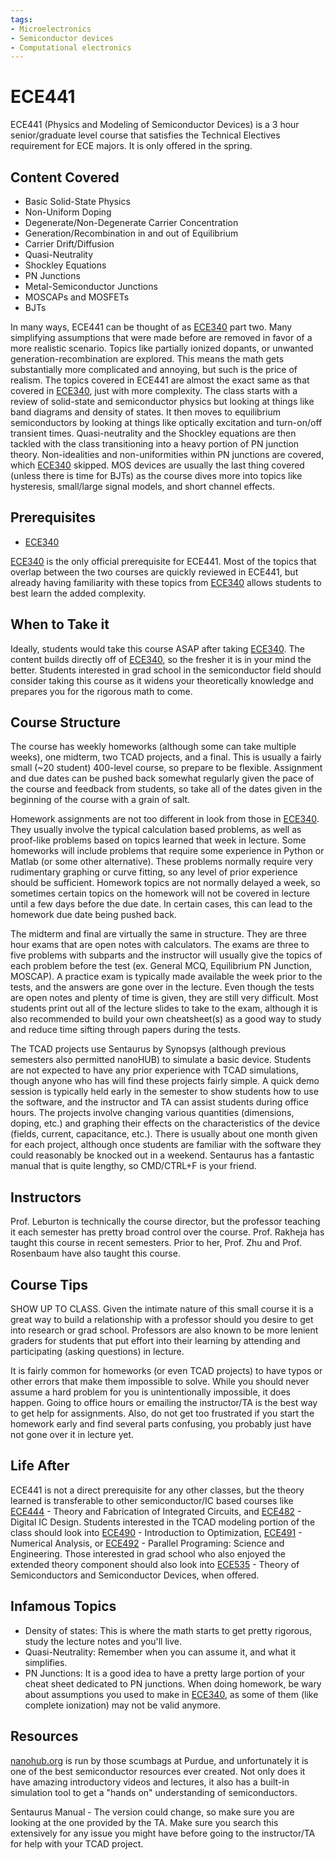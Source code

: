 ```yaml
---
tags:
- Microelectronics
- Semiconductor devices
- Computational electronics
---
```

# ECE441

ECE441 (Physics and Modeling of Semiconductor Devices) is a 3 hour senior/graduate level course that satisfies the Technical Electives requirement for ECE majors. It is only offered in the spring.

## Content Covered

- Basic Solid-State Physics
- Non-Uniform Doping
- Degenerate/Non-Degenerate Carrier Concentration
- Generation/Recombination in and out of Equilibrium
- Carrier Drift/Diffusion
- Quasi-Neutrality
- Shockley Equations
- PN Junctions
- Metal-Semiconductor Junctions
- MOSCAPs and MOSFETs
- BJTs

In many ways, ECE441 can be thought of as [ECE340](ECE340.md) part two. Many simplifying assumptions that were made before are removed in favor of a more realistic scenario. Topics like partially ionized dopants, or unwanted generation-recombination are explored. This means the math gets substantially more complicated and annoying, but such is the price of realism. The topics covered in ECE441 are almost the exact same as that covered in [ECE340](ECE340.md), just with more complexity. The class starts with a review of solid-state and semiconductor physics but looking at things like band diagrams and density of states. It then moves to equilibrium semiconductors by looking at things like optically excitation and turn-on/off transient times. Quasi-neutrality and the Shockley equations are then tackled with the class transitioning into a heavy portion of PN junction theory. Non-idealities and non-uniformities within PN junctions are covered, which [ECE340](ECE340.md) skipped. MOS devices are usually the last thing covered (unless there is time for BJTs) as the course dives more into topics like hysteresis, small/large signal models, and short channel effects. 


## Prerequisites

- [ECE340](ECE340.md)

[ECE340](ECE340.md) is the only official prerequisite for ECE441. Most of the topics that overlap between the two courses are quickly reviewed in ECE441, but already having familiarity with these topics from [ECE340](ECE340.md) allows students to best learn the added complexity.

## When to Take it

Ideally, students would take this course ASAP after taking [ECE340](ECE340.md). The content builds directly off of [ECE340](ECE340.md), so the fresher it is in your mind the better. Students interested in grad school in the semiconductor field should consider taking this course as it widens your theoretically knowledge and prepares you for the rigorous math to come.

## Course Structure

The course has weekly homeworks (although some can take multiple weeks), one midterm, two TCAD projects, and a final. This is usually a fairly small (~20 student) 400-level course, so prepare to be flexible. Assignment and due dates can be pushed back somewhat regularly given the pace of the course and feedback from students, so take all of the dates given in the beginning of the course with a grain of salt. 

Homework assignments are not too different in look from those in [ECE340](ECE340.md). They usually involve the typical calculation based problems, as well as proof-like problems based on topics learned that week in lecture. Some homeworks will include problems that require some experience in Python or Matlab (or some other alternative). These problems normally require very rudimentary graphing or curve fitting, so any level of prior experience should be sufficient. Homework topics are not normally delayed a week, so sometimes certain topics on the homework will not be covered in lecture until a few days before the due date. In certain cases, this can lead to the homework due date being pushed back. 

The midterm and final are virtually the same in structure. They are three hour exams that are open notes with calculators. The exams are three to five problems with subparts and the instructor will usually give the topics of each problem before the test (ex. General MCQ, Equilibrium PN Junction, MOSCAP). A practice exam is typically made available the week prior to the tests, and the answers are gone over in the lecture. Even though the tests are open notes and plenty of time is given, they are still very difficult. Most students print out all of the lecture slides to take to the exam, although it is also recommended to build your own cheatsheet(s) as a good way to study and reduce time sifting through papers during the tests.

The TCAD projects use Sentaurus by Synopsys (although previous semesters also permitted nanoHUB) to simulate a basic device. Students are not expected to have any prior experience with TCAD simulations, though anyone who has will find these projects fairly simple. A quick demo session is typically held early in the semester to show students how to use the software, and the instructor and TA can assist students during office hours. The projects involve changing various quantities (dimensions, doping, etc.) and graphing their effects on the characteristics of the device (fields, current, capacitance, etc.). There is usually about one month given for each project, although once students are familiar with the software they could reasonably be knocked out in a weekend. Sentaurus has a fantastic manual that is quite lengthy, so CMD/CTRL+F is your friend.

## Instructors

Prof. Leburton is technically the course director, but the professor teaching it each semester has pretty broad control over the course. Prof. Rakheja has taught this course in recent semesters. Prior to her, Prof. Zhu and Prof. Rosenbaum have also taught this course.

## Course Tips

SHOW UP TO CLASS. Given the intimate nature of this small course it is a great way to build a relationship with a professor should you desire to get into research or grad school. Professors are also known to be more lenient graders for students that put effort into their learning by attending and participating (asking questions) in lecture.

It is fairly common for homeworks (or even TCAD projects) to have typos or other errors that make them impossible to solve. While you should never assume a hard problem for you is unintentionally impossible, it does happen. Going to office hours or emailing the instructor/TA is the best way to get help for assignments. Also, do not get too frustrated if you start the homework early and find several parts confusing, you probably just have not gone over it in lecture yet. 

## Life After

ECE441 is not a direct prerequisite for any other classes, but the theory learned is transferable to other semiconductor/IC based courses like [ECE444](ECE444.md) - Theory and Fabrication of Integrated Circuits, and [ECE482](ECE482.md) - Digital IC Design. Students interested in the TCAD modeling portion of the class should look into [ECE490](ECE490.md) - Introduction to Optimization, [ECE491](ECE491.md) - Numerical Analysis, or [ECE492](ECE492.md) - Parallel Programing: Science and Engineering. Those interested in grad school who also enjoyed the extended theory component should also look into [ECE535](ECE535.md) - Theory of Semiconductors and Semiconductor Devices, when offered.



## Infamous Topics

- Density of states: This is where the math starts to get pretty rigorous, study the lecture notes and you'll live.
- Quasi-Neutrality: Remember when you can assume it, and what it simplifies.
- PN Junctions: It is a good idea to have a pretty large portion of your cheat sheet dedicated to PN junctions. When doing homework, be wary about assumptions you used to make in [ECE340](ECE340.md), as some of them (like complete ionization) may not be valid anymore.

## Resources

[nanohub.org](https://nanohub.org/) is run by those scumbags at Purdue, and unfortunately it is one of the best semiconductor resources ever created. Not only does it have amazing introductory videos and lectures, it also has a built-in simulation tool to get a "hands on" understanding of semiconductors.

Sentaurus Manual - The version could change, so make sure you are looking at the one provided by the TA. Make sure you search this extensively for any issue you might have before going to the instructor/TA for help with your TCAD project.





